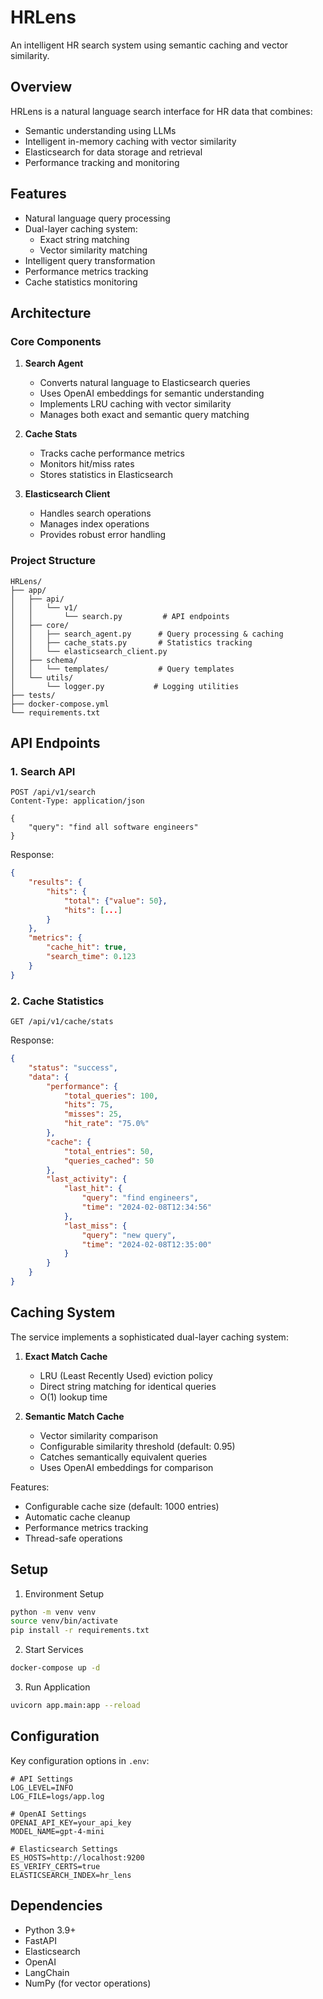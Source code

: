 # HRLens

An intelligent HR search system using semantic caching and vector similarity.

## Overview

HRLens is a natural language search interface for HR data that combines:
- Semantic understanding using LLMs
- Intelligent in-memory caching with vector similarity
- Elasticsearch for data storage and retrieval
- Performance tracking and monitoring

## Features

- Natural language query processing
- Dual-layer caching system:
  - Exact string matching
  - Vector similarity matching
- Intelligent query transformation
- Performance metrics tracking
- Cache statistics monitoring

## Architecture

### Core Components

1. **Search Agent**
   - Converts natural language to Elasticsearch queries
   - Uses OpenAI embeddings for semantic understanding
   - Implements LRU caching with vector similarity
   - Manages both exact and semantic query matching

2. **Cache Stats**
   - Tracks cache performance metrics
   - Monitors hit/miss rates
   - Stores statistics in Elasticsearch

3. **Elasticsearch Client**
   - Handles search operations
   - Manages index operations
   - Provides robust error handling

### Project Structure

```
HRLens/
├── app/
│   ├── api/
│   │   └── v1/
│   │       └── search.py         # API endpoints
│   ├── core/
│   │   ├── search_agent.py      # Query processing & caching
│   │   ├── cache_stats.py       # Statistics tracking
│   │   └── elasticsearch_client.py
│   ├── schema/
│   │   └── templates/           # Query templates
│   └── utils/
│       └── logger.py           # Logging utilities
├── tests/
├── docker-compose.yml
└── requirements.txt
```

## API Endpoints

### 1. Search API
```http
POST /api/v1/search
Content-Type: application/json

{
    "query": "find all software engineers"
}
```

Response:
```json
{
    "results": {
        "hits": {
            "total": {"value": 50},
            "hits": [...]
        }
    },
    "metrics": {
        "cache_hit": true,
        "search_time": 0.123
    }
}
```

### 2. Cache Statistics
```http
GET /api/v1/cache/stats
```

Response:
```json
{
    "status": "success",
    "data": {
        "performance": {
            "total_queries": 100,
            "hits": 75,
            "misses": 25,
            "hit_rate": "75.0%"
        },
        "cache": {
            "total_entries": 50,
            "queries_cached": 50
        },
        "last_activity": {
            "last_hit": {
                "query": "find engineers",
                "time": "2024-02-08T12:34:56"
            },
            "last_miss": {
                "query": "new query",
                "time": "2024-02-08T12:35:00"
            }
        }
    }
}
```

## Caching System

The service implements a sophisticated dual-layer caching system:

1. **Exact Match Cache**
   - LRU (Least Recently Used) eviction policy
   - Direct string matching for identical queries
   - O(1) lookup time

2. **Semantic Match Cache**
   - Vector similarity comparison
   - Configurable similarity threshold (default: 0.95)
   - Catches semantically equivalent queries
   - Uses OpenAI embeddings for comparison

Features:
- Configurable cache size (default: 1000 entries)
- Automatic cache cleanup
- Performance metrics tracking
- Thread-safe operations

## Setup

1. Environment Setup
```bash
python -m venv venv
source venv/bin/activate
pip install -r requirements.txt
```

2. Start Services
```bash
docker-compose up -d
```

3. Run Application
```bash
uvicorn app.main:app --reload
```

## Configuration

Key configuration options in `.env`:
```env
# API Settings
LOG_LEVEL=INFO
LOG_FILE=logs/app.log

# OpenAI Settings
OPENAI_API_KEY=your_api_key
MODEL_NAME=gpt-4-mini

# Elasticsearch Settings
ES_HOSTS=http://localhost:9200
ES_VERIFY_CERTS=true
ELASTICSEARCH_INDEX=hr_lens
```

## Dependencies

- Python 3.9+
- FastAPI
- Elasticsearch
- OpenAI
- LangChain
- NumPy (for vector operations)